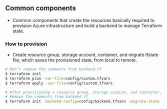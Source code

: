 ## Common components

- Common components that create the resources basically required to provision Azure infrastructure and build a backend to manage Terraform state.

### How to provision
- Create resource group, storage account, container, and migrate tfstate file, which saves the provisioned state, from local to remote.
```zsh
# Don't remove the comments from backend.tf
$ terraform init       
$ terraform plan -var-file=config/custom.tfvars
$ terraform apply -var-file=config/custom.tfvars

# After provisioning a resource group, storage account, and container, migrate the local tfstate to remote.
# Remove the comments from backend.tf
$ terraform init -backend-config=config/backend.tfvars -migrate-state
```
